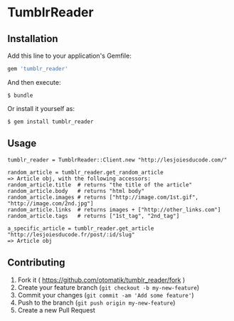 # TumblrReader

## Installation

Add this line to your application's Gemfile:

```ruby
gem 'tumblr_reader'
```

And then execute:

    $ bundle

Or install it yourself as:

    $ gem install tumblr_reader

## Usage

```
tumblr_reader = TumblrReader::Client.new "http://lesjoiesducode.com/"

random_article = tumblr_reader.get_random_article
=> Article obj, with the following accessors:
random_article.title  # returns "the title of the article"
random_article.body   # returns "html body"
random_article.images # returns ["http://image.com/1st.gif", "http://image.com/2nd.jpg"]
random_article.links  # returns images + ["http://other_links.com"]
random_article.tags   # returns ["1st_tag", "2nd_tag"]

a_specific_article = tumblr_reader.get_article "http://lesjoiesducode.fr/post/:id/slug"
=> Article obj
```

## Contributing

1. Fork it ( https://github.com/otomatik/tumblr_reader/fork )
2. Create your feature branch (`git checkout -b my-new-feature`)
3. Commit your changes (`git commit -am 'Add some feature'`)
4. Push to the branch (`git push origin my-new-feature`)
5. Create a new Pull Request
